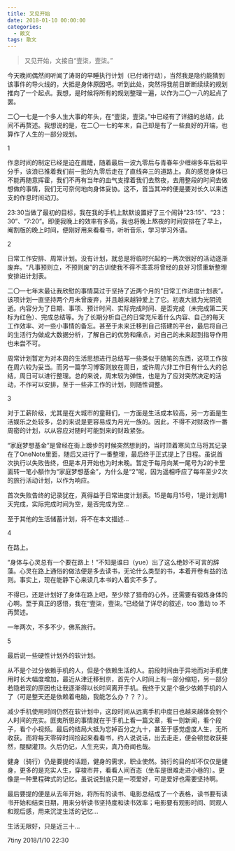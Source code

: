 ```yaml
---
title: 又见开始
date: 2018-01-10 00:00:00
categories:
  - 散文
tags: 散文
---
```


> 又见开始，文接自“壹柒，壹柒。”

今天晚间偶然间听闻了涛哥的早睡执行计划（已付诸行动），当然我是隐约能猜到该事件的导火线的，大抵是身体原因吧。听到此处，突然将我前日断断续续的规划推向了一个起点。我想，是时候将所有的规划整理一遍，以作为二〇一八的起点了罢。

二〇一七是一个多人生大事的年头，在“壹柒，壹柒。”中已经有了详细的总结，此间不再赘述。我想说的是，在二〇一七的年末，自己却是有了一些良好的开端，也算作了人生的一部分规划。

1

作息时间的制定已经是迫在眉睫，随着最后一波九零后与青春年少缠绵多年后和平分手，该浪已推着我们前一批的九零后走在了直线奔三的道路上。真的感觉身体已不能再随意挥霍，我们不再有当年的血气支撑着我们去熬夜，去用整段的时间去做想做的事情，我们无可奈何地向身体妥协。这不，首当其冲的便是要对长久以来透支的作息时间动刀。

23:30当做了最初的目标，我在我的手机上默默设置好了三个闹钟“23:15”、“23：30”、“7:20”。即便我晚上的效率有多高，我也将晚上熬夜的时间安排在了早上，阉割版的晚上时间，便刚好用来看看书，听听音乐，学习学习外语。

2

日常工作安排、周常计划。没有计划，就总是将临时兴起的一两次很好的活动逐渐废弃。“凡事预则立，不预则废”的古训使我不得不乖乖将曾经的良好习惯重新整理安排进计划表。

二〇一七年末最让我欣慰的事情莫过于坚持了近两个月的“日常工作进度计划表”。该项计划一直坚持两个月未曾废弃，并且越来越钟爱上了它。初衷大抵为光阴流逝。内容分为了日期、事项、预计时间、实际完成时间、是否完成（未完成第二天标为红色）、完成总结等。为了长期分析自己的日常充斥着什么内容、自己的每天工作效率、对一些小事情的备忘。甚至于未来迁移到自己搭建的平台，最后将自己的生活行为做成大数据分析，了解自己的优势和痛点，对自己的未来起到指导作用也未尝不可。

周常计划暂定为对本周的生活思想进行总结写一些类似于随笔的东西，这项工作放在周六较为妥当。而另一篇学习博客则放在周日，或许周六非工作日有什么大的总结，周日可以进行整理。总的来说，周末较为弹性，也是为了应对突然决定的活动，不作可以安排，至于一些非工作的计划，则随性调整。

3

对于工薪阶级，尤其是在大城市的童鞋们，一方面是生活成本较高，另一方面是生活娱乐之处较多，总的来说是更容易成为月光一族的。因此，不得不对财政作一番周密的计划，以从容应对随时可能到来的财政紧张。

“家庭梦想基金”是曾经在街上踱步的时候突然想到的，当时顶着寒风立马将其记录在了OneNote里面，随后又进行了一番整理，最后终于正式提上了日程。虽说首次执行以失败告终，但是本月开始也为时未晚。暂定于每月向某一尾号为2的卡里面转一笔小额作为“家庭梦想基金”，为什么是“2”呢，因为遥相呼应了每年至少2次的旅行活动计划，以作为响应。

首次失败告终的记录犹在，真得益于日常进度计划表。15是每月15号，1是计划用1天完成，实际完成时间为空，是否完成为空…



至于其他的生活储蓄计划，将不在本文描述…

4

在路上。

“身体与心灵总有一个要在路上！”不知是谁曰（yue）出了这么绝妙不可言的辞藻。心灵在路上通俗的做法便是多去读书，无论什么类型的书，本着开卷有益的法则。事实上，现在能静下心来读几本书的人着实不多了。

不得已，还是计划好了身体在路上吧，至少除了猎奇的心外，还需要有锻炼身体的心啊。至于真正的感悟，我在“壹柒，壹柒。”已经做了详尽的叙述，too 激动 to 不再赘述。

一年两次，不多不少，佛系旅行。

5

最后说一些硬性计划外的软计划。

从不是个过分依赖手机的人，但是个依赖生活的人。前段时间由于异地而对手机使用时长大幅度增加，最近从津迁移到京，首先个人时间上有一部分缩短，另一部分若隐若现的原因也让我逐渐得以长时间离开手机。我终于又是个极少依赖手机的人了（可是整天还是依赖着电脑，我能怎么办？？？）。

减少手机使用时间仍然在软计划中，这段时间从远离手机中度日也越来越体会到个人时间的充实。匪夷所思的事情就在于手机上看一篇文章，看一则新闻，看个段子，看个小视频。最后的结局大抵为忘掉百分之九十，甚至于感觉虚度人生，无所收获。而将每天零碎时间捡起来看看书，约人说说话，出去走走，便会顿觉收获斐然，醍醐灌顶。久后仍记，人生充实，真乃奇闻也哉。

健身（骑行）仍是要提的话题，健身的需求，职业使然。骑行的目的却不仅仅是健身，更多的是充实人生，穿梭市井，看看人间百态（坐车是很难走进小巷的）。更像是一种里程碑式的记忆。虽说说到底只是一项爱好，可是爱好也需要坚持啊。

最后要提的便是从去年开始，将所有的读书、电影总结成了一个表格，读书要有读书开始和结束日期，用来分析读书坚持度和读书效率；电影要有观影时间、同观人和观后感，用来沉淀生活的记忆…


生活无限好，只是近三十…

7tiny 2018/1/10 22:30